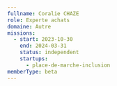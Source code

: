 ```yaml
---
fullname: Coralie CHAZE
role: Experte achats
domaine: Autre
missions:
  - start: 2023-10-30
    end: 2024-03-31
    status: independent
    startups:
      - place-de-marche-inclusion
memberType: beta
---
```

